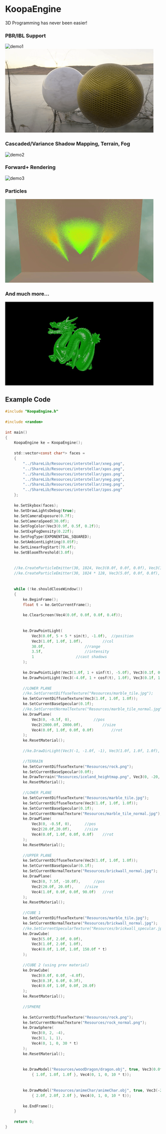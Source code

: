 # KoopaEngine

3D Programming has never been easier!

### PBR/IBL Support
![demo1](https://github.com/kai-z99/KoopaEngine/blob/master/demo/koopaEngineDemoPBR1.gif)
![demo2](https://github.com/kai-z99/KoopaEngine/blob/master/demo/koopaEngineDemoPBR2.gif)

### Cascaded/Variance Shadow Mapping, Terrain, Fog
![demo2](https://github.com/kai-z99/KoopaEngine/blob/master/demo/koopaEngineDemoGeneric.gif)

### Forward+ Rendering
![demo3](https://github.com/kai-z99/KoopaEngine/blob/master/demo/koopaEngineDemoFwdPlus.gif)

### Particles
![demo3](https://github.com/kai-z99/KoopaEngine/blob/master/demo/koopaEngineDemoParticle.gif)

### And much more...
![demo3](https://github.com/kai-z99/KoopaEngine/blob/master/demo/koopaEngineDemoSSS.gif)


## Example Code
```c
#include "KoopaEngine.h"

#include <random>

int main()
{
	KoopaEngine ke = KoopaEngine();

	std::vector<const char*> faces =
	{
		"../ShareLib/Resources/interstellar/xneg.png",
		"../ShareLib/Resources/interstellar/xpos.png",
		"../ShareLib/Resources/interstellar/ypos.png",
		"../ShareLib/Resources/interstellar/yneg.png",
		"../ShareLib/Resources/interstellar/zneg.png",
		"../ShareLib/Resources/interstellar/zpos.png"
	};

	ke.SetSkybox(faces);
	ke.SetDrawLightsDebug(true);
	ke.SetCameraExposure(0.7f);
	ke.SetCameraSpeed(30.0f);
	ke.SetFogColor(Vec3(0.9f, 0.5f, 0.2f));
	ke.SetExpFogDensity(0.22f);
	ke.SetFogType(EXPONENTIAL_SQUARED);
	ke.SetAmbientLighting(0.05f);
	ke.SetLinearFogStart(70.4f);
	ke.SetBloomThreshold(3.0f);

	
	//ke.CreateParticleEmitter(30, 1024, Vec3(0.0f, 0.0f, 0.0f), Vec3(1.0f, 1.0f, 1.0f), Vec4(0.0f, 0.0f, 1.0f, 0.0f));
	//ke.CreateParticleEmitter(30, 1024 * 128, Vec3(5.0f, 0.0f, 0.0f), Vec3(1.0f, 1.0f, 1.0f), Vec4(0.0f, 0.0f, 1.0f, 0.0f));
	

	while (!ke.shouldCloseWindow())
	{
		ke.BeginFrame();
		float t = ke.GetCurrentFrame();	

		ke.ClearScreen(Vec4(0.0f, 0.0f, 0.0f, 0.4f));
		
		
		ke.DrawPointLight(
			Vec3(0.0f, 5 + 5 * sin(t), -1.0f),	//position
			Vec3(1.0f, 1.0f, 1.0f),			//col
			30.0f,					//range
			3.5f,					//intensity
			1					//cast shadows
		);		
		
		ke.DrawPointLight(Vec3(1.0f, 1 + sinf(t), -5.0f), Vec3(0.1f, 0.8f, 1.0f), 50.0f, 1.0f, 1);
		ke.DrawPointLight(Vec3(-4.0f, 1 + cosf(t), 1.0f), Vec3(0.1f, 1.8f, 0.5f), 40.0f, 1.0f, 0);
		
		//LOWER PLANE
		//ke.SetCurrentDiffuseTexture("Resources/marble_tile.jpg");
		ke.SetCurrentDiffuseTexture(Vec3(1.0f, 1.0f, 1.0f));
		ke.SetCurrentBaseSpecular(0.1f);
		//ke.SetCurrentNormalTexture("Resources/marble_tile_normal.jpg");
		ke.DrawPlane(
			Vec3(0, -0.5f, 0),			//pos
			Vec2(2000.0f, 2000.0f),			//size
			Vec4(0.0f, 1.0f, 0.0f, 0.0f)		//rot
		);
		ke.ResetMaterial();

		//ke.DrawDirLight(Vec3(-1, -1.0f, -1), Vec3(1.0f, 1.0f, 1.0f), 2.0f, 1);
		
		//TERRAIN
		ke.SetCurrentDiffuseTexture("Resources/rock.png");
		ke.SetCurrentBaseSpecular(0.0f);
		ke.DrawTerrain("Resources/iceland_heightmap.png", Vec3(0, -20, 0), Vec3(0.3, 0.3, 0.3));
		ke.ResetMaterial();
		
		//LOWER PLANE
		ke.SetCurrentDiffuseTexture("Resources/marble_tile.jpg");
		ke.SetCurrentDiffuseTexture(Vec3(1.0f, 1.0f, 1.0f));
		ke.SetCurrentBaseSpecular(0.1f);
		ke.SetCurrentNormalTexture("Resources/marble_tile_normal.jpg");
		ke.DrawPlane(
			Vec3(0, -0.5f, 0),		//pos
			Vec2(20.0f,20.0f),		//size
			Vec4(0.0f, 1.0f, 0.0f, 0.0f)	//rot
		);
		ke.ResetMaterial();

		//UPPER PLANE
		ke.SetCurrentDiffuseTexture(Vec3(1.0f, 1.0f, 1.0f));
		ke.SetCurrentBaseSpecular(0.1f);
		ke.SetCurrentNormalTexture("Resources/brickwall_normal.jpg");
		ke.DrawPlane(
			Vec3(0, 7.5f, -10.0f),		//pos 
			Vec2(20.0f, 20.0f),		//size
			Vec4(1.0f, 0.0f, 0.0f, 90.0f)	//rot
		);
		ke.ResetMaterial();
								
		//CUBE 1
		ke.SetCurrentDiffuseTexture("Resources/marble_tile.jpg");
		ke.SetCurrentNormalTexture("Resources/brickwall_normal.jpg");
		//ke.SetCurrentSpecularTexture("Resources/brickwall_specular.jpg");
		ke.DrawCube(
			Vec3(5.0f, 2.0f, 0.0f),
			Vec3(1.0f, 2.0f, 1.0f),
			Vec4(0.0f, 1.0f, 1.0f, 150.0f * t)
		);
		
		//CUBE 2 (using prev material)
		ke.DrawCube(
			Vec3(0.0f, 0.0f, -4.0f),
			Vec3(0.3f, 6.0f, 0.3f),
			Vec4(0.0f, 1.0f, 0.0f, 20.0f)
		);
		ke.ResetMaterial();
					
		//SPHERE
		
		ke.SetCurrentDiffuseTexture("Resources/rock.png");
		ke.SetCurrentNormalTexture("Resources/rock_normal.png");
		ke.DrawSphere(
			Vec3(0, 2, -4),
			Vec3(1, 1, 1),
			Vec4(0, 1, 0, 30 * t)
		);
		ke.ResetMaterial();
		
		
		ke.DrawModel("Resources/woodDragon/dragon.obj", true, Vec3(0.0f, 0.45f, 0.0f),
			{ 1.0f, 1.0f, 1.0f }, Vec4(0, 1, 0, 10 * t));
		
		
		ke.DrawModel("Resources/animeChar/animeChar.obj", true, Vec3(-2.5f, -0.5f, 0.0f),
			{ 2.0f, 2.0f, 2.0f }, Vec4(0, 1, 0, 10 * t));
		
		ke.EndFrame();
	}

	return 0;
}
```

